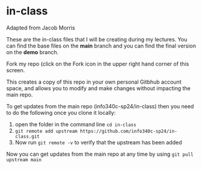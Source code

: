 # in-class
Adapted from Jacob Morris

These are the in-class files that I will be creating during my lectures. You can find the base files on the **main** branch and you can find the final version on the **demo** branch.

Fork my repo (click on the Fork icon in the upper right hand corner of this screen. 

This creates a copy of this repo in your own personal Gitbhub account space, and allows you to modify and make changes without impacting the main repo.

To get updates from the main repo (info340c-sp24/in-class) then you need to do the following once you clone it locally:

1. open the folder in the command line `cd in-class`
2. `git remote add upstream https://github.com/info340c-sp24/in-class.git`
3. Now run `git remote -v` to verify that the upstream has been added

Now you can get updates from the main repo at any time by using `git pull upstream main`
